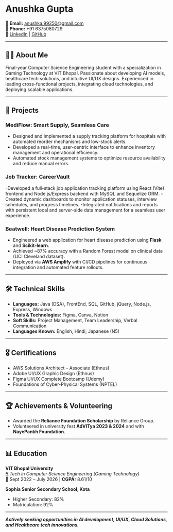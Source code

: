 # Anushka Gupta

📧 **Email:** anushka.99250@gmail.com  
📱 **Phone:** +91 6375080729  
🔗 [LinkedIn](https://www.linkedin.com/in/anushkagupta-tech) | [GitHub](https://github.com/AnushkaGupta1120)

---

## 👩‍💻 About Me

Final-year Computer Science Engineering student with a specialization in Gaming Technology at VIT Bhopal. Passionate about developing AI models, healthcare tech solutions, and intuitive UI/UX designs. Experienced in leading cross-functional projects, integrating cloud technologies, and deploying scalable applications.

---

## 📂 Projects

### **MediFlow: Smart Supply, Seamless Care**
- Designed and implemented a supply tracking platform for hospitals with automated reorder mechanisms and low-stock alerts.
- Developed a real-time, user-centric interface to enhance inventory management and operational efficiency.
- Automated stock management systems to optimize resource availability and reduce manual errors.

### **Job Tracker: CareerVault**
-Developed a full-stack job application tracking platform using React (Vite) frontend and Node.js/Express backend with MySQL and Sequelize ORM.
-Created dynamic dashboards to monitor application statuses, interview schedules, and progress timelines.
-Integrated notifications and reports with persistent local and server-side data management for a seamless user experience.

### **Beatwell: Heart Disease Prediction System**
- Engineered a web application for heart disease prediction using **Flask** and **Scikit-learn**.
- Achieved ~87% accuracy with a Random Forest model on clinical data (UCI Cleveland dataset).
- Deployed via **AWS Amplify** with CI/CD pipelines for continuous integration and automated feature rollouts.

---

## 🛠️ Technical Skills

- **Languages:** Java (DSA), FrontEnd, SQL, GitHub, jQuery, Node.js, Express, Windows
- **Tools & Technologies:** Figma, Canva, Notion
- **Soft Skills:** Project Management, Team Leadership, Verbal Communication  
- **Languages Known:** English, Hindi, Japanese (N5)

---

## 🎖️ Certifications

- AWS Solutions Architect – Associate (Ethnus)  
- Adobe UI/UX Graphic Design (Ethnus)  
- Figma UI/UX Complete Bootcamp (Udemy)  
- Foundations of Cyber-Physical Systems (NPTEL)

---

## 🏆 Achievements & Volunteering

- Awarded the **Reliance Foundation Scholarship** by Reliance Group.  
- Volunteered in university fest **AdVITya 2023 & 2024** and with **NayePankh Foundation**.

---

## 📊 Education

**VIT Bhopal University**  
_B.Tech in Computer Science Engineering (Gaming Technology)_  
📅 Sept 2022 – July 2026 | **CGPA:** 8.61/10  

**Sophia Senior Secondary School, Kota**  
- Higher Secondary: 82%  
- Matriculation: 92%

---

_**Actively seeking opportunities in AI development, UI/UX, Cloud Solutions, and Healthcare tech innovations.**_

